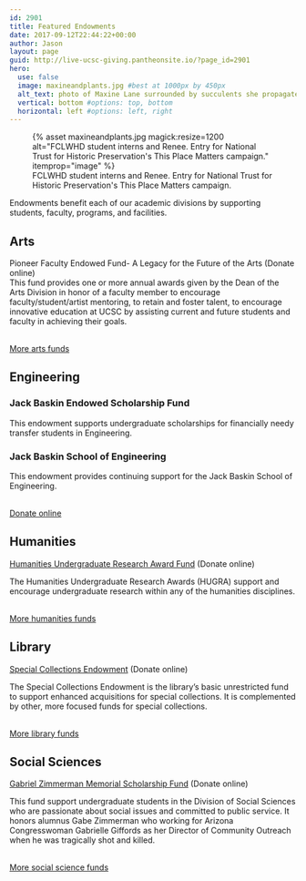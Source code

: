 ```yaml
---
id: 2901
title: Featured Endowments
date: 2017-09-12T22:44:22+00:00
author: Jason
layout: page
guid: http://live-ucsc-giving.pantheonsite.io/?page_id=2901
hero:
  use: false
  image: maxineandplants.jpg #best at 1000px by 450px
  alt_text: photo of Maxine Lane surrounded by succulents she propagates
  vertical: bottom #options: top, bottom
  horizontal: left #options: left, right
---
```

<figure class="inline-image full">
{% asset maxineandplants.jpg magick:resize=1200 alt="FCLWHD student interns and Renee. Entry for National Trust for Historic Preservation's This Place Matters campaign." itemprop="image" %}
<figcaption>FCLWHD student interns and Renee. Entry for National Trust for Historic Preservation's This Place Matters campaign.</figcaption></figure>

Endowments benefit each of our academic divisions by supporting students, faculty, programs, and facilities.

## Arts  


Pioneer Faculty Endowed Fund- A Legacy for the Future of the Arts (Donate online)  
This fund provides one or more annual awards given by the Dean of the Arts Division in honor of a faculty member to encourage faculty/student/artist mentoring, to retain and foster talent, to encourage innovative education at UCSC by assisting current and future students and faculty in achieving their goals.

<a href="http://arts.ucsc.edu/giving/endowments" target="_self" role="button"><br /> More arts funds<br /> </a>

## Engineering  


### Jack Baskin Endowed Scholarship Fund

This endowment supports undergraduate scholarships for financially needy transfer students in Engineering.

### Jack Baskin School of Engineering

This endowment provides continuing support for the Jack Baskin School of Engineering.

<a href="http://connect.ucsc.edu/givenow" target="_self" role="button"><br /> Donate online<br /> </a>

## Humanities  


[Humanities Undergraduate Research Award Fund](http://connect.ucsc.edu/givenow) (Donate online)

The Humanities Undergraduate Research Awards (HUGRA) support and encourage undergraduate research within any of the humanities disciplines.

<a href="http://humanities.ucsc.edu/about/giving/endowments/index.html" target="_self" role="button"><br /> More humanities funds<br /> </a>

## Library  


[Special Collections Endowment](http://connect.ucsc.edu/givenow) (Donate online)

The Special Collections Endowment is the library&#8217;s basic unrestricted fund to support enhanced acquisitions for special collections. It is complemented by other, more focused funds for special collections.

<a href="http://library.ucsc.edu/giving/endowments/endow-a-collection" target="_self" role="button"><br /> More library funds<br /> </a>

## Social Sciences  


[Gabriel Zimmerman Memorial Scholarship Fund](http://connect.ucsc.edu/givenow) (Donate online)

This fund support undergraduate students in the Division of Social Sciences who are passionate about social issues and committed to public service. It honors alumnus Gabe Zimmerman who working for Arizona Congresswoman Gabrielle Giffords as her Director of Community Outreach when he was tragically shot and killed.

<a href="http://socialsciences.ucsc.edu/support-us/endowments/index.html" target="_self" role="button"><br /> More social science funds<br /> </a>

